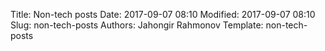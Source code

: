 Title: Non-tech posts
Date: 2017-09-07 08:10
Modified: 2017-09-07 08:10
Slug: non-tech-posts
Authors: Jahongir Rahmonov
Template: non-tech-posts
